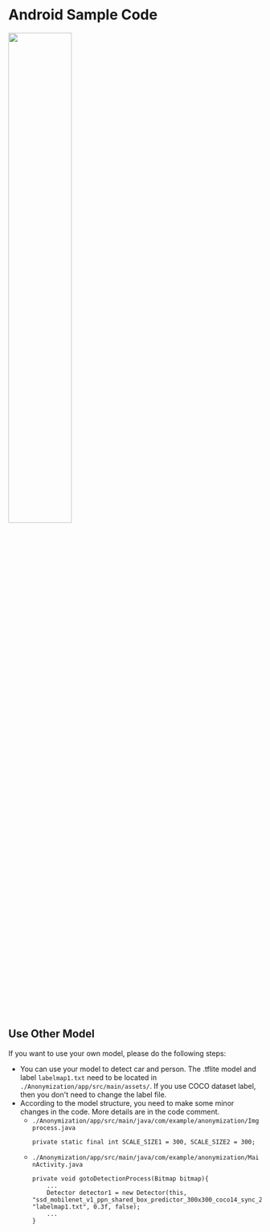 # Android Sample Code

<img src="../img/android-demo.gif" width="50%">

## Use Other Model
If you want to use your own model, please do the following steps:
* You can use your model to detect car and person. The .tflite model and label `labelmap1.txt` need to be located in `./Anonymization/app/src/main/assets/`. If you use COCO dataset label, then you don't need to change the label file.
* According to the model structure, you need to make some minor changes in the code. More details are in the code comment.
    * `./Anonymization/app/src/main/java/com/example/anonymization/Imgprocess.java`
        ```
        private static final int SCALE_SIZE1 = 300, SCALE_SIZE2 = 300;
        ```
    * `./Anonymization/app/src/main/java/com/example/anonymization/MainActivity.java`
        ```
        private void gotoDetectionProcess(Bitmap bitmap){
            ...
            Detector detector1 = new Detector(this, "ssd_mobilenet_v1_ppn_shared_box_predictor_300x300_coco14_sync_2018_07_03.tflite", "labelmap1.txt", 0.3f, false);
            ...
        }
        ```

